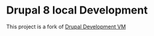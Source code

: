 # Drupal 8 local Development
This project is a fork of [Drupal Development VM](https://github.com/geerlingguy/drupal-vm)